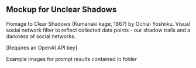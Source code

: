 ## Mockup for Unclear Shadows

Homage to Clear Shadows (Kumanaki kage, 1867) by Ochiai Yoshiiku. 
Visual social network filter to reflect collected data points -
  our shadow trails and a darkness of social networks.

\[Requires an OpenAI API key\]

Example images for prompt results contained in folder
